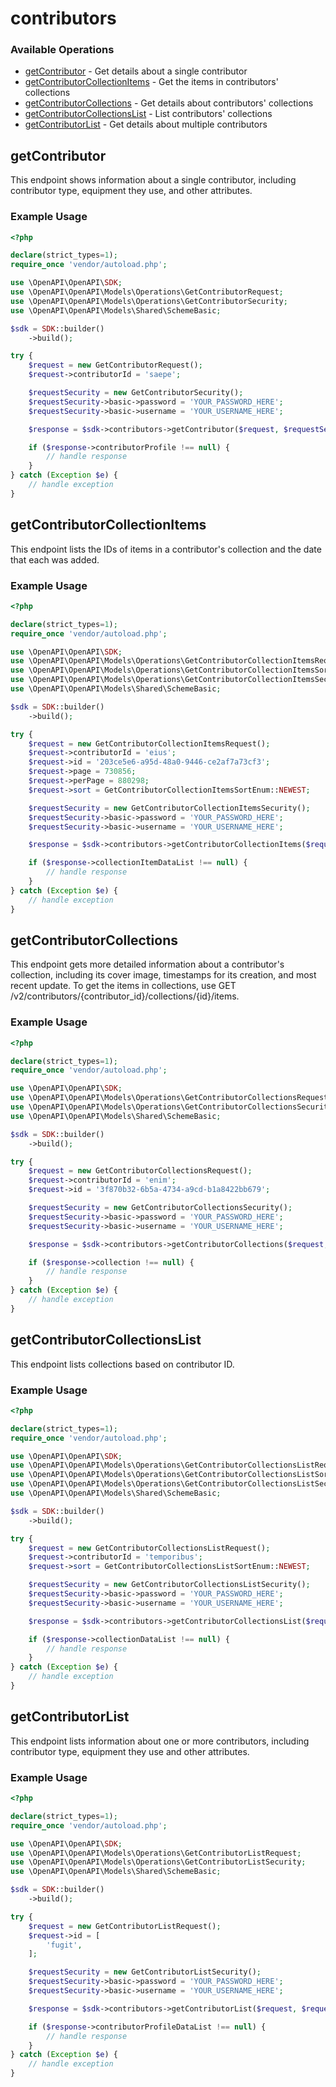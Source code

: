 # contributors

### Available Operations

* [getContributor](#getcontributor) - Get details about a single contributor
* [getContributorCollectionItems](#getcontributorcollectionitems) - Get the items in contributors' collections
* [getContributorCollections](#getcontributorcollections) - Get details about contributors' collections
* [getContributorCollectionsList](#getcontributorcollectionslist) - List contributors' collections
* [getContributorList](#getcontributorlist) - Get details about multiple contributors

## getContributor

This endpoint shows information about a single contributor, including contributor type, equipment they use, and other attributes.

### Example Usage

```php
<?php

declare(strict_types=1);
require_once 'vendor/autoload.php';

use \OpenAPI\OpenAPI\SDK;
use \OpenAPI\OpenAPI\Models\Operations\GetContributorRequest;
use \OpenAPI\OpenAPI\Models\Operations\GetContributorSecurity;
use \OpenAPI\OpenAPI\Models\Shared\SchemeBasic;

$sdk = SDK::builder()
    ->build();

try {
    $request = new GetContributorRequest();
    $request->contributorId = 'saepe';

    $requestSecurity = new GetContributorSecurity();
    $requestSecurity->basic->password = 'YOUR_PASSWORD_HERE';
    $requestSecurity->basic->username = 'YOUR_USERNAME_HERE';

    $response = $sdk->contributors->getContributor($request, $requestSecurity);

    if ($response->contributorProfile !== null) {
        // handle response
    }
} catch (Exception $e) {
    // handle exception
}
```

## getContributorCollectionItems

This endpoint lists the IDs of items in a contributor's collection and the date that each was added.

### Example Usage

```php
<?php

declare(strict_types=1);
require_once 'vendor/autoload.php';

use \OpenAPI\OpenAPI\SDK;
use \OpenAPI\OpenAPI\Models\Operations\GetContributorCollectionItemsRequest;
use \OpenAPI\OpenAPI\Models\Operations\GetContributorCollectionItemsSortEnum;
use \OpenAPI\OpenAPI\Models\Operations\GetContributorCollectionItemsSecurity;
use \OpenAPI\OpenAPI\Models\Shared\SchemeBasic;

$sdk = SDK::builder()
    ->build();

try {
    $request = new GetContributorCollectionItemsRequest();
    $request->contributorId = 'eius';
    $request->id = '203ce5e6-a95d-48a0-9446-ce2af7a73cf3';
    $request->page = 730856;
    $request->perPage = 880298;
    $request->sort = GetContributorCollectionItemsSortEnum::NEWEST;

    $requestSecurity = new GetContributorCollectionItemsSecurity();
    $requestSecurity->basic->password = 'YOUR_PASSWORD_HERE';
    $requestSecurity->basic->username = 'YOUR_USERNAME_HERE';

    $response = $sdk->contributors->getContributorCollectionItems($request, $requestSecurity);

    if ($response->collectionItemDataList !== null) {
        // handle response
    }
} catch (Exception $e) {
    // handle exception
}
```

## getContributorCollections

This endpoint gets more detailed information about a contributor's collection, including its cover image, timestamps for its creation, and most recent update. To get the items in collections, use GET /v2/contributors/{contributor_id}/collections/{id}/items.

### Example Usage

```php
<?php

declare(strict_types=1);
require_once 'vendor/autoload.php';

use \OpenAPI\OpenAPI\SDK;
use \OpenAPI\OpenAPI\Models\Operations\GetContributorCollectionsRequest;
use \OpenAPI\OpenAPI\Models\Operations\GetContributorCollectionsSecurity;
use \OpenAPI\OpenAPI\Models\Shared\SchemeBasic;

$sdk = SDK::builder()
    ->build();

try {
    $request = new GetContributorCollectionsRequest();
    $request->contributorId = 'enim';
    $request->id = '3f870b32-6b5a-4734-a9cd-b1a8422bb679';

    $requestSecurity = new GetContributorCollectionsSecurity();
    $requestSecurity->basic->password = 'YOUR_PASSWORD_HERE';
    $requestSecurity->basic->username = 'YOUR_USERNAME_HERE';

    $response = $sdk->contributors->getContributorCollections($request, $requestSecurity);

    if ($response->collection !== null) {
        // handle response
    }
} catch (Exception $e) {
    // handle exception
}
```

## getContributorCollectionsList

This endpoint lists collections based on contributor ID.

### Example Usage

```php
<?php

declare(strict_types=1);
require_once 'vendor/autoload.php';

use \OpenAPI\OpenAPI\SDK;
use \OpenAPI\OpenAPI\Models\Operations\GetContributorCollectionsListRequest;
use \OpenAPI\OpenAPI\Models\Operations\GetContributorCollectionsListSortEnum;
use \OpenAPI\OpenAPI\Models\Operations\GetContributorCollectionsListSecurity;
use \OpenAPI\OpenAPI\Models\Shared\SchemeBasic;

$sdk = SDK::builder()
    ->build();

try {
    $request = new GetContributorCollectionsListRequest();
    $request->contributorId = 'temporibus';
    $request->sort = GetContributorCollectionsListSortEnum::NEWEST;

    $requestSecurity = new GetContributorCollectionsListSecurity();
    $requestSecurity->basic->password = 'YOUR_PASSWORD_HERE';
    $requestSecurity->basic->username = 'YOUR_USERNAME_HERE';

    $response = $sdk->contributors->getContributorCollectionsList($request, $requestSecurity);

    if ($response->collectionDataList !== null) {
        // handle response
    }
} catch (Exception $e) {
    // handle exception
}
```

## getContributorList

This endpoint lists information about one or more contributors, including contributor type, equipment they use and other attributes.

### Example Usage

```php
<?php

declare(strict_types=1);
require_once 'vendor/autoload.php';

use \OpenAPI\OpenAPI\SDK;
use \OpenAPI\OpenAPI\Models\Operations\GetContributorListRequest;
use \OpenAPI\OpenAPI\Models\Operations\GetContributorListSecurity;
use \OpenAPI\OpenAPI\Models\Shared\SchemeBasic;

$sdk = SDK::builder()
    ->build();

try {
    $request = new GetContributorListRequest();
    $request->id = [
        'fugit',
    ];

    $requestSecurity = new GetContributorListSecurity();
    $requestSecurity->basic->password = 'YOUR_PASSWORD_HERE';
    $requestSecurity->basic->username = 'YOUR_USERNAME_HERE';

    $response = $sdk->contributors->getContributorList($request, $requestSecurity);

    if ($response->contributorProfileDataList !== null) {
        // handle response
    }
} catch (Exception $e) {
    // handle exception
}
```
